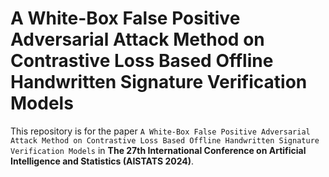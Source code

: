 # A White-Box False Positive Adversarial Attack Method on Contrastive Loss Based Offline Handwritten Signature Verification Models
This repository is for the paper `A White-Box False Positive Adversarial Attack Method on Contrastive Loss Based Offline Handwritten Signature Verification Models` in **The 27th International Conference on Artificial Intelligence and Statistics (AISTATS 2024)**.
